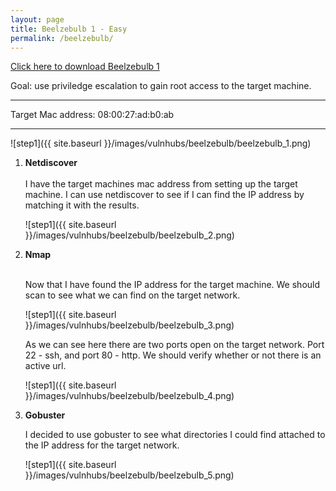 ```yaml
---
layout: page
title: Beelzebulb 1 - Easy
permalink: /beelzebulb/
---
```

[Click here to download Beelzebulb 1](https://www.vulnhub.com/entry/beelzebub-1,742/)<br>

Goal: use priviledge escalation to gain root access to the target machine.

<hr>
Target Mac address: 08:00:27:ad:b0:ab
<hr>

![step1]({{ site.baseurl }}/images/vulnhubs/beelzebulb/beelzebulb_1.png)

1. **Netdiscover**<br><br>
     I have the target machines mac address from setting up the target machine. I can use netdiscover to see if I can find the IP address by matching it with the results. 

    ![step1]({{ site.baseurl }}/images/vulnhubs/beelzebulb/beelzebulb_2.png)
    
1. **Nmap**<br><br>

     Now that I have found the IP address for the target machine. We should scan to see what we can find on the target network. 
     
     ![step1]({{ site.baseurl }}/images/vulnhubs/beelzebulb/beelzebulb_3.png)
     
     As we can see here there are two ports open on the target network. Port 22 - ssh, and port 80 - http. We should verify whether or not there is an active url.
     
     ![step1]({{ site.baseurl }}/images/vulnhubs/beelzebulb/beelzebulb_4.png)
     
1. **Gobuster**

     I decided to use gobuster to see what directories I could find attached to the IP address for the target network. 
     
     ![step1]({{ site.baseurl }}/images/vulnhubs/beelzebulb/beelzebulb_5.png)
